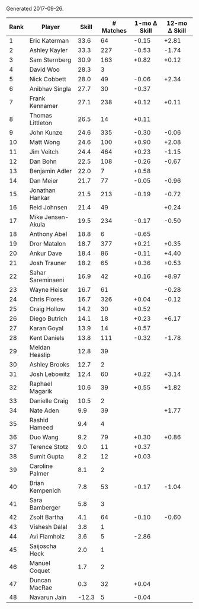 Generated 2017-09-26.

| Rank | Player            | Skill | # Matches | 1-mo Δ Skill | 12-mo Δ Skill |
|------|-------------------|-------|-----------|--------------|---------------|
|    1 | Eric Katerman     |  33.6 |        64 |        -0.15 |         +2.81 |
|    2 | Ashley Kayler     |  33.3 |       227 |        -0.53 |         -1.74 |
|    3 | Sam Sternberg     |  30.9 |       163 |        +0.82 |         +0.12 |
|    4 | David Woo         |  28.3 |         3 |              |               |
|    5 | Nick Cobbett      |  28.0 |        49 |        -0.06 |         +2.34 |
|    6 | Anibhav Singla    |  27.7 |        30 |        -0.37 |               |
|    7 | Frank Kennamer    |  27.1 |       238 |        +0.12 |         +0.11 |
|    8 | Thomas Littleton  |  26.5 |        14 |        +0.11 |               |
|    9 | John Kunze        |  24.6 |       335 |        -0.30 |         -0.06 |
|   10 | Matt Wong         |  24.6 |       100 |        +0.90 |         +2.08 |
|   11 | Jim Veitch        |  24.4 |       464 |        +0.23 |         -1.15 |
|   12 | Dan Bohn          |  22.5 |       108 |        -0.26 |         -0.67 |
|   13 | Benjamin Adler    |  22.0 |         7 |        +0.58 |               |
|   14 | Dan Meier         |  21.7 |        77 |        -0.05 |         -0.96 |
|   15 | Jonathan Hankar   |  21.5 |       213 |        -0.19 |         -0.72 |
|   16 | Reid Johnsen      |  21.4 |        49 |              |         +0.24 |
|   17 | Mike Jensen-Akula |  19.5 |       234 |        -0.17 |         -0.50 |
|   18 | Anthony Abel      |  18.8 |         6 |        -0.65 |               |
|   19 | Dror Matalon      |  18.7 |       377 |        +0.21 |         +0.35 |
|   20 | Ankur Dave        |  18.4 |        86 |        -0.11 |         +4.40 |
|   21 | Josh Trauner      |  18.2 |        65 |        +0.36 |         +0.53 |
|   22 | Sahar Sareminaeni |  16.9 |        42 |        +0.16 |         +8.97 |
|   23 | Wayne Heiser      |  16.7 |        61 |              |         -0.28 |
|   24 | Chris Flores      |  16.7 |       326 |        +0.04 |         -0.12 |
|   25 | Craig Hollow      |  14.2 |        30 |        +0.52 |               |
|   26 | Diego Butrich     |  14.1 |        18 |        +0.23 |         +6.17 |
|   27 | Karan Goyal       |  13.9 |        14 |        +0.57 |               |
|   28 | Kent Daniels      |  13.8 |       111 |        -0.32 |         -1.78 |
|   29 | Meldan Heaslip    |  12.8 |        39 |              |               |
|   30 | Ashley Brooks     |  12.7 |         2 |              |               |
|   31 | Josh Lebowitz     |  12.4 |        60 |        +0.22 |         +3.14 |
|   32 | Raphael Magarik   |  10.6 |        39 |        +0.55 |         +1.82 |
|   33 | Danielle Craig    |  10.5 |         2 |              |               |
|   34 | Nate Aden         |   9.9 |        39 |              |         +1.77 |
|   35 | Rashid Hameed     |   9.4 |         4 |              |               |
|   36 | Duo Wang          |   9.2 |        79 |        +0.30 |         +0.86 |
|   37 | Terence Stotz     |   9.0 |        11 |        +0.37 |               |
|   38 | Sumit Gupta       |   8.2 |        12 |        +0.03 |               |
|   39 | Caroline Palmer   |   8.1 |         2 |              |               |
|   40 | Brian Kempenich   |   7.8 |        53 |        -0.17 |         -1.04 |
|   41 | Sara Bamberger    |   5.8 |         3 |              |               |
|   42 | Zsolt Bartha      |   4.1 |        64 |        -0.10 |         -0.60 |
|   43 | Vishesh Dalal     |   3.8 |         1 |              |               |
|   44 | Avi Flamholz      |   3.6 |         5 |        -2.86 |               |
|   45 | Saijoscha Heck    |   2.0 |         1 |              |               |
|   46 | Manuel Coquet     |   1.7 |         2 |              |               |
|   47 | Duncan MacRae     |   0.3 |        32 |        +0.04 |               |
|   48 | Navarun Jain      | -12.3 |         5 |        -0.04 |               |
